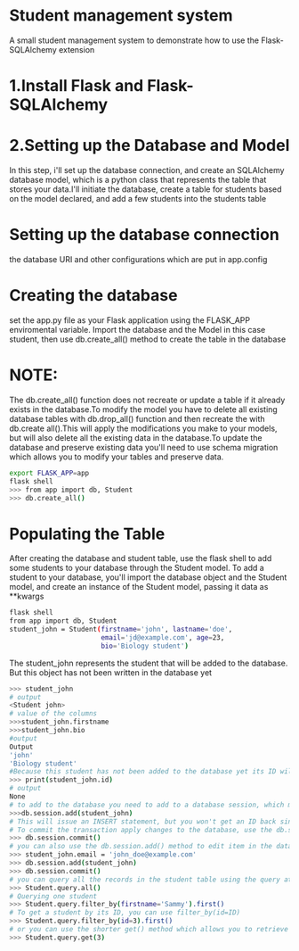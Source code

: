 # Student management system
A small student management system to demonstrate how to use the Flask-SQLAlchemy extension
# 1.Install Flask and Flask-SQLAlchemy
# 2.Setting up the Database and Model
In this step, i'll set up the database connection, and create an SQLAlchemy database model, which is a python class that represents the table that stores your data.I'll initiate the database, create a table for students based on the model declared, and add a few students into the students table
# Setting up the database connection
the database URI and other configurations which are put in app.config
# Creating the database
set the app.py file as your Flask application using the FLASK_APP enviromental variable.
Import the database and the Model in this case student, then use db.create_all() method to create the table in the database
# NOTE:
The db.create_all() function does not recreate or update a table if it already exists in the database.To modify the model you have to delete all existing database tables with db.drop_all() function and then recreate the with db.create all().This will apply the modifications you make to your models, but will also delete all the existing data in the database.To update the database and preserve existing data you'll need to use schema migration which allows you to modify your tables and preserve data.
```bash
export FLASK_APP=app
flask shell
>>> from app import db, Student
>>> db.create_all()
```
# Populating the Table
After creating the database and student table, use the flask shell to add some students to your database through the Student model.
To add a student to your database, you'll import the database object and the Student model, and create an instance of the Student model, passing it data as **kwargs
```bash
flask shell
from app import db, Student
student_john = Student(firstname='john', lastname='doe',
                       email='jd@example.com', age=23,
                       bio='Biology student')
```
The student_john represents the student that will be added to the database.
But this object has not been written in the database yet
```bash
>>> student_john
# output
<Student john>
# value of the columns
>>>student_john.firstname
>>>student_john.bio
#output
Output
'john'
'Biology student'
#Because this student has not been added to the database yet its ID will be None:
>>> print(student_john.id)
# output
None
# to add to the database you need to add to a database session, which manages database transaction.Flask-SQLAlchemy provides the db.session object through which you can manage your database changes.Add the student_john object to the session using the db.session.add() to be prepare it to be written to the database
>>>db.session.add(student_john)
# This will issue an INSERT statement, but you won't get an ID back since the database transaction is still not commited
# To commit the transaction apply changes to the database, use the db.session.commit()
>>> db.session.commit()
# you can also use the db.session.add() method to edit item in the database
>>> student_john.email = 'john_doe@example.com'
>>> db.session.add(student_john)
>>> db.session.commit()
# you can query all the records in the student table using the query attribute with the all() method
>>> Student.query.all()
# Querying one student
>>> Student.query.filter_by(firstname='Sammy').first()
# To get a student by its ID, you can use filter_by(id=ID)
>>> Student.query.filter_by(id=3).first()
# or you can use the shorter get() method which allows you to retrieve a specific item using its primary key
>>> Student.query.get(3)
```

